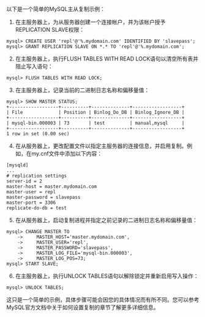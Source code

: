 以下是一个简单的MySQL主从复制示例：

1. 在主服务器上，为从服务器创建一个连接帐户，并为该帐户授予REPLICATION SLAVE权限：
```
mysql> CREATE USER 'repl'@'%.mydomain.com' IDENTIFIED BY 'slavepass';
mysql> GRANT REPLICATION SLAVE ON *.* TO 'repl'@'%.mydomain.com';
```

2. 在主服务器上，执行FLUSH TABLES WITH READ LOCK语句以清空所有表并阻止写入语句：
```
mysql> FLUSH TABLES WITH READ LOCK;
```

3. 在主服务器上，记录当前的二进制日志名称和偏移量值：
```
mysql> SHOW MASTER STATUS;
+------------------+----------+--------------+------------------+
| File             | Position | Binlog_Do_DB | Binlog_Ignore_DB |
+------------------+----------+--------------+------------------+
| mysql-bin.000003 | 73       | test         | manual,mysql     |
+------------------+----------+--------------+------------------+
1 row in set (0.00 sec)
```

4. 在从服务器上，更改配置文件以指定主服务器的连接信息，并启用复制。例如，在my.cnf文件中添加以下内容：
```
[mysqld]
...
# replication settings
server-id = 2
master-host = master.mydomain.com
master-user = repl
master-password = slavepass
master-port = 3306
replicate-do-db = test
```

5. 在从服务器上，启动复制进程并指定之前记录的二进制日志名称和偏移量值：
```
mysql> CHANGE MASTER TO
    ->     MASTER_HOST='master.mydomain.com',
    ->     MASTER_USER='repl',
    ->     MASTER_PASSWORD='slavepass',
    ->     MASTER_LOG_FILE='mysql-bin.000003',
    ->     MASTER_LOG_POS=73;
mysql> START SLAVE;
```

6. 在主服务器上，执行UNLOCK TABLES语句以解除锁定并重新启用写入操作：
```
mysql> UNLOCK TABLES;
```

这只是一个简单的示例，具体步骤可能会因您的具体情况而有所不同。您可以参考MySQL官方文档中关于如何设置复制的章节了解更多详细信息。